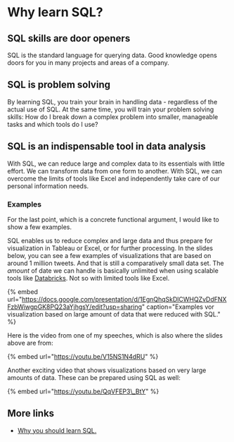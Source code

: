 # Why learn SQL?

## SQL skills are door openers

SQL is the standard language for querying data. Good knowledge opens doors for you in many projects and areas of a company.

## SQL is problem solving

By learning SQL, you train your brain in handling data - regardless of the actual use of SQL. At the same time, you will train your problem solving skills: How do I break down a complex problem into smaller, manageable tasks and which tools do I use?

## SQL is an indispensable tool in data analysis

With SQL, we can reduce large and complex data to its essentials with little effort. We can transform data from one form to another. With SQL, we can overcome the limits of tools like Excel and independently take care of our personal information needs.

### Examples

For the last point, which is a concrete functional argument, I would like to show a few examples.

SQL enables us to reduce complex and large data and thus prepare for visualization in Tableau or Excel, or for further processing. In the slides below, you can see a few examples of visualizations that are based on around 1 million tweets. And that is still a comparatively small data set. The _amount_ of date we can handle is basically unlimited when using scalable tools like [Databricks](https://databricks.com/). Not so with limited tools like Excel.

{% embed url="https://docs.google.com/presentation/d/1EgnQhqSkDlCWHQZvDdFNXFzbWiwgpGK8PQ23aYjhgsY/edit?usp=sharing" caption="Examples vor visualization based on large amount of data that were reduced with SQL." %}

Here is the video from one of my speeches, which is also where the slides above are from:

{% embed url="https://youtu.be/V15NS1N4dRU" %}

Another exciting video that shows visualizations based on very large amounts of data. These can be prepared using SQL as well:

{% embed url="https://youtu.be/QqVFEP3\_BtY" %}

## More links

* [Why you should learn SQL.](https://www.linkedin.com/pulse/why-you-should-learn-sql-brewster-knowlton)

